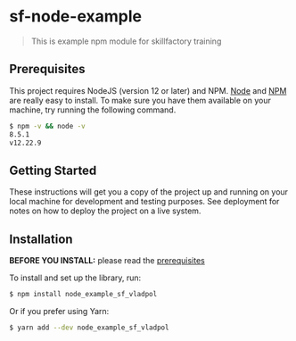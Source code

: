 # sf-node-example

> This is example npm module for skillfactory training

## Prerequisites

This project requires NodeJS (version 12 or later) and NPM.
[Node](http://nodejs.org/) and [NPM](https://npmjs.org/) are really easy to install.
To make sure you have them available on your machine,
try running the following command.

```sh
$ npm -v && node -v
8.5.1
v12.22.9
```
## Getting Started

These instructions will get you a copy of the project up and running on your local machine for development and testing purposes. See deployment for notes on how to deploy the project on a live system.

## Installation

**BEFORE YOU INSTALL:** please read the [prerequisites](#prerequisites)

To install and set up the library, run:

```sh
$ npm install node_example_sf_vladpol
```

Or if you prefer using Yarn:

```sh
$ yarn add --dev node_example_sf_vladpol
```
